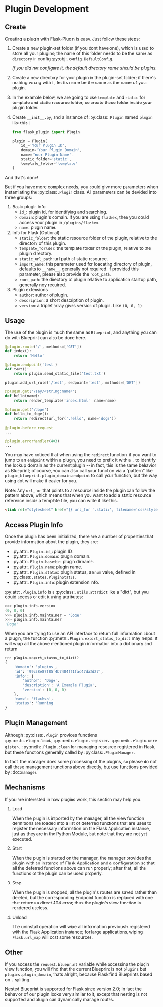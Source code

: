 # Plugin Development

## Create

Creating a plugin with Flask-Plugin is easy. Just follow these steps:

1. Create a new plugin-set folder (if you dont have one), which is used to store all your plugins; the name of this folder needs to be the same as `directory` in config :py:obj:`.config.DefaultConfig`.

   *If you did not configure it, the default directory name should be plugins.*

2. Create a new directory for your plugin in the plugin-set folder; if there's nothing wrong with it, let its name be the same as the name of your plugin.

3. In the example below, we are going to use `template` and `static` for template and static resource folder, so create these folder inside your plugin folder.

4. Create `__init__.py`, and a instance of :py:class:`.Plugin` named `plugin` like this：

   ```python
   from flask_plugin import Plugin
   
   plugin = Plugin(
       id_='Your Plugin ID',
       domain='Your Plugin Domain', 
       name='Your Plugin Name',
       static_folder='static',
       template_folder='template'
   )
   ```

And that's done!

But if you have more complex needs, you could give more parameters when instantiating the :py:class:`.Plugin` class. All parameters can be devided into three groups:

1. Basic plugin info
   - `id_`: plugin id, for identifying and searching.
   - `domain`: plugin's domain. If you are using `flaskex`, then you could access your plugin in `/plugins/flaskex`.
   - `name`: plugin name.
2. Info for Flask (Optional)
   - `static_folder`: the static resource folder of the plugin, relative to the directory of this plugin.
   - `template_forlder`: the template folder of the plugin, relative to the plugin directory.
   - `static_url_path`: url path of static resource.
   - `import_name`: this parameter used for loacating directory of plugin, defaults to `__name__`, generally not required. If provided this parameter, please also provide the `root_path`.
   - `root_path`: the directory of plugin relative to application startup path, generally noy required.
3. Plugin extensions
   - `author`: author of plugin.
   - `description`: a short description of plugin.
   - `version`: a triplet array gives version of plugin. Like `(0, 0, 1)`

## Usage

The use of the plugin is much the same as `Blueprint`, and anything you can do with Blueprint can also be done here.

```python
@plugin.route('/', methods=['GET'])
def index():
    return 'Hello'
  
@plugin.endpoint('test')
def test():
    return plugin.send_static_file('test.txt')

plugin.add_url_rule('/test', endpoint='test', methods=['GET'])

@plugin.get('/say/<string:name>')
def hello(name):
    return render_template('index.html', name=name)
  
@plugin.get('/doge')
def hello_to_doge():
    return redirect(url_for('.hello', name='doge'))
    
@plugin.before_request
...

@plugin.errorhandler(403)
...
```

You may have noticed that when using the `redirect` function, if you want to jump to an `endpoint` within a plugin, you need to prefix it with a `.` to identify the lookup domain as the current plugin -- in fact, this is the same behavior as Blueprint; of course, you can also call your function via a "pattern" like `plugin_blueprint.plugin_domain.endpoint` to call your function, but the way using dot will make it easier for you.

Note: Any `url_for` that points to a resource inside the plugin can follow the pattern above, which means that when you want to add a static resource reference inside a template file, you can write it like this.

```html
<link rel="stylesheet" href="{{ url_for('.static', filename='css/style.css') }}">
```

## Access Plugin Info

Once the plugin has been initialized, there are a number of properties that provide information about the plugin, they are:

- :py:attr:`.Plugin.id_`: plugin ID.
- :py:attr:`.Plugin.domain`: plugin domain.
- :py:attr:`.Plugin.basedir`: plugin dirname.
- :py:attr:`.Plugin.name`: plugin name.
- :py:attr:`.Plugin.status`: plugin status, a `Enum` value, defined in :py:class:`.states.PluginStatus`.
- :py:attr:`.Plugin.info`: plugin extension info.

:py:attr:`.Plugin.info` is a :py:class:`.utils.attrdict` like a "dict", but you could access or edit it using attributes:

```python
>>> plugin.info.version
(0, 0, 0)
>>> plugin.info.maintainer = 'Doge'
>>> plugin.info.maintainer
'Doge'
```

When you are trying to use an API interface to return full information about a plugin, the function :py:meth:`.Plugin.export_status_to_dict` may helps. It will wrap all the above mentioned plugin information into a dictionary and return.

```python
>>> plugin.export_status_to_dict()
{
    'domain': 'plugins',
    'id': '99c38e87f85f4b7484ff1fac47da2d27',
    'info': {
        'author': 'Doge', 
        'description': 'A Example Plugin', 
        'version': (0, 0, 0)
    },
    'name': 'flaskex',
    'status': 'Running'
}
```

## Plugin Management

Although :py:class:`.Plugin` provides functions :py:meth:`.Plugin.load`、:py:meth:`.Plugin.register`、:py:meth:`.Plugin.unregister`、:py:meth:`.Plugin.clean` for managing resource registered in Flask, but these functions generally called by :py:class:`.PluginManager`. 

In fact, the manager does some processing of the plugins, so please do not call these management functions above directly, but use functions provided by :doc:`manager`.

## Mechanisms

If you are interested in how plugins work, this section may help you.

1. Load

   When the plugin is imported by the manager, all the view function definitions are loaded into a list of deferred functions that are used to register the necessary information on the Flask Application instance, just as they are in the Python Module, but note that they are not yet executed.

2. Start

   When the plugin is started on the manager, the manager provides the plugin with an instance of Flask Application and a configuration so that all the deferred functions above can run properly; after that, all the functions of the plugin can be used properly.

3. Stop

   When the plugin is stopped, all the plugin's routes are saved rather than deleted, but the corresponding Endpoint function is replaced with one that returns a direct 404 error; thus the plugin's view function is rendered useless.

4. Unload

   The uninstall operation will wipe all information previously registered with the Flask Application instance; for large applications, wiping `Flask.url_map` will cost some resources.

## Other

If you access the `request.blueprint` variable while accessing the plugin view function, you will find that the current Blueprint is not `plugins` but `plugins.plugin_domain`, thats alright, because Flask find Blueprints based on `.` spliting.

Nested Blueprint is supported for Flask since version 2.0; in fact the behavior of our plugin looks very similar to it, except that nesting is not supported and plugin can dynamically manage routes.